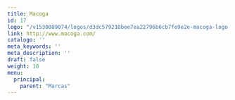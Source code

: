 ```yaml
---
title: Macoga
id: 17
logo: "/v1530089074/logos/d3dc579210bee7ea22796b6cb7fe9e2e-macoga-logo.jpg"
link: http://www.macoga.com/
catalogo: ''
meta_keywords: ''
meta_description: ''
draft: false
weight: 18
menu:
  principal:
    parent: "Marcas"
---
```

